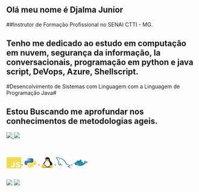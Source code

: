 ## Olá meu nome é Djalma Junior
##Instrutor de Formação Profissional no SENAI CTTI - MG.
## Tenho me dedicado ao estudo em computação em nuvem, segurança da informação, Ia conversacionais, programação em python e java script, DeVops, Azure, Shellscript.
#Desencolvimento de Sistemas com Linguagem com a Linguagem de Programação Java#
## Estou Buscando me aprofundar nos conhecimentos de metodologias ageis.


<div>
  
  <a href="https://github.com/djalmajunior23">
 
  
<img height="180em" src="https://github-readme-stats.vercel.app/api?username=djalmajunior23&show_icons=false&theme=dark&include_all_commits=true&count_private=true"/>

<img height="180em" src="https://github-readme-stats.vercel.app/api/top-langs/?username=djalmajunior23&layout=compact&langs_count=7&theme=dark"/>
</div>

 ##

<div style="display: inline_block"><br>
  <img align="center" alt="djalma-Js" height="30" width="40" src="https://raw.githubusercontent.com/devicons/devicon/master/icons/javascript/javascript-plain.svg">
  <img align="center" alt="djalma-Python" height="30" width="40" src="https://raw.githubusercontent.com/devicons/devicon/master/icons/python/python-original.svg">
  <img align="center" alt="djalma-Linux" height="30" width="40" src="https://raw.githubusercontent.com/devicons/devicon/master/icons/linux/linux-original.svg">
  <img align="center" alt="djalma-Mysql" height="30" width="40" src="https://raw.githubusercontent.com/devicons/devicon/master/icons/mysql/mysql-original.svg">
  <img align="center" alt="djalma-Docker" height="30" width="40" src="https://raw.githubusercontent.com/devicons/devicon/master/icons/docker/docker-original.svg">
  
 
 </div> 
  
  ##
  
  <div>
  <a href="https://www.linkedin.com/in/djalma-junior-6982016a" target="_blank"><img src="https://img.shields.io/badge/-LinkedIn-%230077B5?style=for-the-badge&logo=linkedin&logoColor=white" target="_blank"></a> 
<a href = "mailto:djalmabatistajunior.com"><img src="https://img.shields.io/badge/-Gmail-%23333?style=for-the-badge&logo=gmail&logoColor=white" target="_blank"></a>
  </div>

